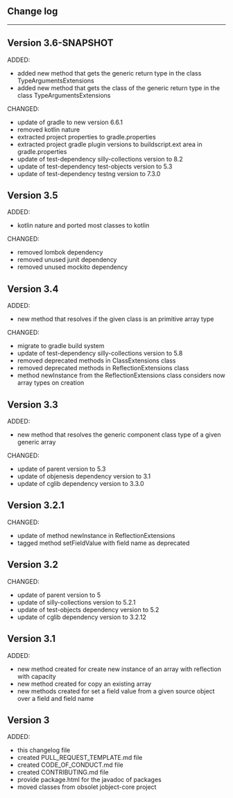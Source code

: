 ## Change log
----------------------

Version 3.6-SNAPSHOT
-------------

ADDED:

- added new method that gets the generic return type in the class TypeArgumentsExtensions
- added new method that gets the class of the generic return type in the class TypeArgumentsExtensions

CHANGED:

- update of gradle to new version 6.6.1
- removed kotlin nature
- extracted project properties to gradle.properties
- extracted project gradle plugin versions to buildscript.ext area in gradle.properties
- update of test-dependency silly-collections version to 8.2
- update of test-dependency test-objects version to 5.3
- update of test-dependency testng version to 7.3.0

Version 3.5
-------------

ADDED:

- kotlin nature and ported most classes to kotlin

CHANGED:

- removed lombok dependency
- removed unused junit dependency
- removed unused mockito dependency

Version 3.4
-------------

ADDED:

- new method that resolves if the given class is an primitive array type

CHANGED:

- migrate to gradle build system
- update of test-dependency silly-collections version to 5.8
- removed deprecated methods in ClassExtensions class
- removed deprecated methods in ReflectionExtensions class
- method newInstance from the ReflectionExtensions class considers now array types on creation

Version 3.3
-------------

ADDED:

- new method that resolves the generic component class type of a given generic array

CHANGED:

- update of parent version to 5.3
- update of objenesis dependency version to 3.1
- update of cglib dependency version to 3.3.0

Version 3.2.1
-------------

CHANGED:

- update of method newInstance in ReflectionExtensions
- tagged method setFieldValue with field name as deprecated

Version 3.2
-------------

CHANGED:

- update of parent version to 5
- update of silly-collections version to 5.2.1
- update of test-objects dependency version to 5.2
- update of cglib dependency version to 3.2.12

Version 3.1
-------------

ADDED:
 
- new method created for create new instance of an array with reflection with capacity
- new method created for copy an existing array 
- new methods created for set a field value from a given source object over a field and field name

Version 3
-------------

ADDED:
 
- this changelog file
- created PULL_REQUEST_TEMPLATE.md file
- created CODE_OF_CONDUCT.md file
- created CONTRIBUTING.md file
- provide package.html for the javadoc of packages
- moved classes from obsolet jobject-core project


